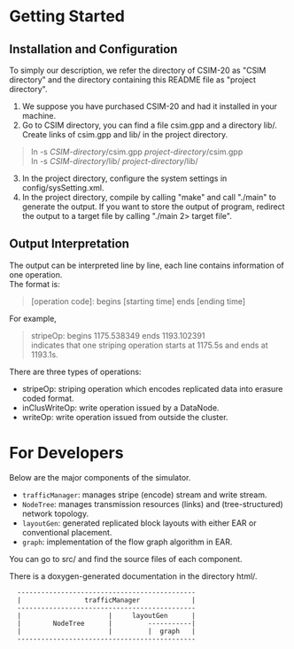 Getting Started
======

Installation and Configuration
---

To simply our description, we refer the directory of CSIM-20 as "CSIM directory" and the directory containing this README file as "project directory".

1. We suppose you have purchased CSIM-20 and had it installed in your machine.
2. Go to CSIM directory, you can find a file csim.gpp and a directory lib/.  Create links of csim.gpp and lib/ in the project directory.
> ln -s *CSIM-directory*/csim.gpp *project-directory*/csim.gpp  
> ln -s *CSIM-directory*/lib/ *project-directory*/lib/

3. In the project directory, configure the system settings in config/sysSetting.xml.
4. In the project directory, compile by calling "make" and call "./main" to generate the output.  If you want to store the output of program, redirect the output to a target file by calling "./main 2> target file".

Output Interpretation
---
The output can be interpreted line by line, each line contains information of one operation.  
The format is:
> [operation code]: begins [starting time] ends [ending time]  

For example, 
> stripeOp: begins 1175.538349 ends 1193.102391  
indicates that one striping operation starts at 1175.5s and ends at 1193.1s.

There are three types of operations:

- stripeOp: striping operation which encodes replicated data into erasure coded format.
- inClusWriteOp: write operation issued by a DataNode.
- writeOp: write operation issued from outside the cluster.


For Developers
===

Below are the major components of the simulator.  

 * `trafficManager`:  manages stripe (encode) stream and write stream.
 * `NodeTree`:        manages transmission resources (links) and (tree-structured) network topology.
 * `layoutGen`:       generated replicated block layouts with either EAR or conventional placement.
 * `graph`:           implementation of the flow graph algorithm in EAR.

You can go to src/ and find the source files of each component.

There is a doxygen-generated documentation in the directory html/.

      ---------------------------------------------
      |                trafficManager             |
      ---------------------------------------------
      |                      |     layoutGen      |
      |        NodeTree      |         -----------|
      |                      |         |  graph   |
      ---------------------------------------------

